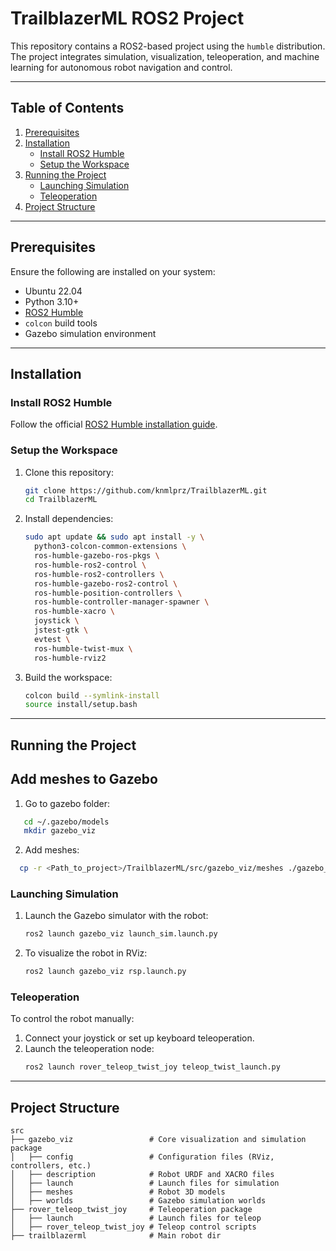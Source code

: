 # TrailblazerML ROS2 Project

This repository contains a ROS2-based project using the `humble` distribution. The project integrates simulation, visualization, teleoperation, and machine learning for autonomous robot navigation and control.

---

## Table of Contents
1. [Prerequisites](#prerequisites)
2. [Installation](#installation)
   - [Install ROS2 Humble](#install-ros2-humble)
   - [Setup the Workspace](#setup-the-workspace)
3. [Running the Project](#running-the-project)
   - [Launching Simulation](#launching-simulation)
   - [Teleoperation](#teleoperation)
4. [Project Structure](#project-structure)

---

## Prerequisites
Ensure the following are installed on your system:
- Ubuntu 22.04
- Python 3.10+
- [ROS2 Humble](https://docs.ros.org/en/humble/index.html)
- `colcon` build tools
- Gazebo simulation environment

---

## Installation

### Install ROS2 Humble
Follow the official [ROS2 Humble installation guide](https://docs.ros.org/en/humble/Installation.html).

### Setup the Workspace
1. Clone this repository:
    ```bash
    git clone https://github.com/knmlprz/TrailblazerML.git
    cd TrailblazerML
    ```
2. Install dependencies:
    ```bash
    sudo apt update && sudo apt install -y \
      python3-colcon-common-extensions \
      ros-humble-gazebo-ros-pkgs \
      ros-humble-ros2-control \
      ros-humble-ros2-controllers \
      ros-humble-gazebo-ros2-control \
      ros-humble-position-controllers \
      ros-humble-controller-manager-spawner \
      ros-humble-xacro \
      joystick \
      jstest-gtk \
      evtest \
      ros-humble-twist-mux \
      ros-humble-rviz2
    ```
3. Build the workspace:
    ```bash
    colcon build --symlink-install
    source install/setup.bash
    ```

---

## Running the Project

## Add meshes to Gazebo
1. Go to gazebo folder:
```bash
   cd ~/.gazebo/models
   mkdir gazebo_viz
```
2. Add meshes:
```bash
  cp -r <Path_to_project>/TrailblazerML/src/gazebo_viz/meshes ./gazebo_viz
```

### Launching Simulation
1. Launch the Gazebo simulator with the robot:
    ```bash
    ros2 launch gazebo_viz launch_sim.launch.py
    ```
2. To visualize the robot in RViz:
    ```bash
    ros2 launch gazebo_viz rsp.launch.py
    ```

### Teleoperation
To control the robot manually:
1. Connect your joystick or set up keyboard teleoperation.
2. Launch the teleoperation node:
    ```bash
    ros2 launch rover_teleop_twist_joy teleop_twist_launch.py
    ```
   
---

## Project Structure
```plaintext
src
├── gazebo_viz                 # Core visualization and simulation package
│   ├── config                 # Configuration files (RViz, controllers, etc.)
│   ├── description            # Robot URDF and XACRO files
│   ├── launch                 # Launch files for simulation
│   ├── meshes                 # Robot 3D models
│   ├── worlds                 # Gazebo simulation worlds
├── rover_teleop_twist_joy     # Teleoperation package
│   ├── launch                 # Launch files for teleop
│   ├── rover_teleop_twist_joy # Teleop control scripts
├── trailblazerml              # Main robot dir
